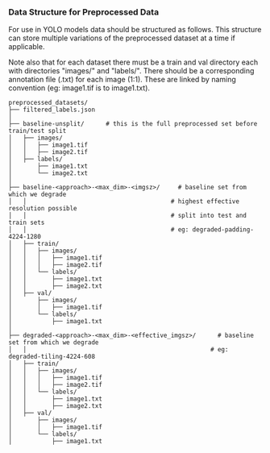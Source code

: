 ### Data Structure for Preprocessed Data

For use in YOLO models data should be structured as follows. This structure can store multiple variations of the preprocessed dataset at a time if applicable. 

Note also that for each dataset there must be a train and val directory each with directories "images/" and "labels/". There should be a corresponding annotation file (.txt) for each image (1:1). These are linked by naming convention (eg: image1.tif is to image1.txt).

```
preprocessed_datasets/
├── filtered_labels.json 
│   
├── baseline-unsplit/      # this is the full preprocessed set before train/test split
│   ├── images/
│   │   ├── image1.tif
│   │   ├── image2.tif
│   ├── labels/
│       ├── image1.txt
│       └── image2.txt
│   
├── baseline-<approach>-<max_dim>-<imgsz>/     # baseline set from which we degrade
│   │                                        # highest effective resolution possible
│   │                                        # split into test and train sets
│   │                                        # eg: degraded-padding-4224-1280
│   ├── train/
│   │   ├── images/
│   │   │   ├── image1.tif
│   │   │   ├── image2.tif
│   │   └── labels/
│   │       ├── image1.txt
│   │       ├── image2.txt
│   ├── val/
│       ├── images/
│       │   ├── image1.tif
│       └── labels/
│           ├── image1.txt
│   
├── degraded-<approach>-<max_dim>-<effective_imgsz>/      # baseline set from which we degrade    
│   │                                                   # eg: degraded-tiling-4224-608        
│   ├── train/
│   │   ├── images/
│   │   │   ├── image1.tif
│   │   │   ├── image2.tif
│   │   └── labels/
│   │       ├── image1.txt
│   │       ├── image2.txt
│   ├── val/
│       ├── images/
│       │   ├── image1.tif
│       └── labels/
│           ├── image1.txt
```